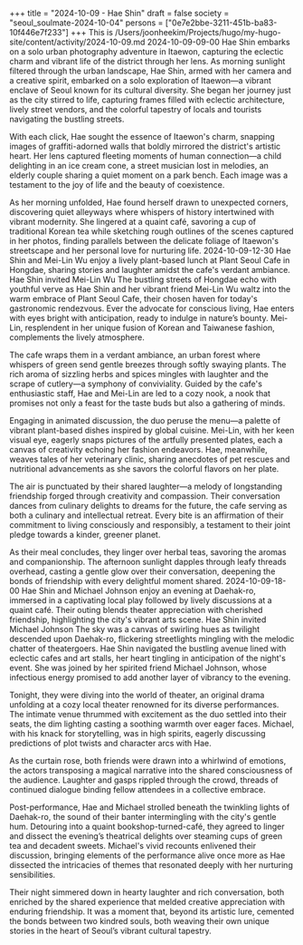 +++
title = "2024-10-09 - Hae Shin"
draft = false
society = "seoul_soulmate-2024-10-04"
persons = ["0e7e2bbe-3211-451b-ba83-10f446e7f233"]
+++
This is /Users/joonheekim/Projects/hugo/my-hugo-site/content/activity/2024-10-09.md
2024-10-09-09-00
Hae Shin embarks on a solo urban photography adventure in Itaewon, capturing the eclectic charm and vibrant life of the district through her lens.
As morning sunlight filtered through the urban landscape, Hae Shin, armed with her camera and a creative spirit, embarked on a solo exploration of Itaewon—a vibrant enclave of Seoul known for its cultural diversity. She began her journey just as the city stirred to life, capturing frames filled with eclectic architecture, lively street vendors, and the colorful tapestry of locals and tourists navigating the bustling streets. 

With each click, Hae sought the essence of Itaewon's charm, snapping images of graffiti-adorned walls that boldly mirrored the district's artistic heart. Her lens captured fleeting moments of human connection—a child delighting in an ice cream cone, a street musician lost in melodies, an elderly couple sharing a quiet moment on a park bench. Each image was a testament to the joy of life and the beauty of coexistence. 

As her morning unfolded, Hae found herself drawn to unexpected corners, discovering quiet alleyways where whispers of history intertwined with vibrant modernity. She lingered at a quaint café, savoring a cup of traditional Korean tea while sketching rough outlines of the scenes captured in her photos, finding parallels between the delicate foliage of Itaewon's streetscape and her personal love for nurturing life.
2024-10-09-12-30
Hae Shin and Mei-Lin Wu enjoy a lively plant-based lunch at Plant Seoul Cafe in Hongdae, sharing stories and laughter amidst the cafe's verdant ambiance.
Hae Shin invited Mei-Lin Wu
The bustling streets of Hongdae echo with youthful verve as Hae Shin and her vibrant friend Mei-Lin Wu waltz into the warm embrace of Plant Seoul Cafe, their chosen haven for today's gastronomic rendezvous. Ever the advocate for conscious living, Hae enters with eyes bright with anticipation, ready to indulge in nature’s bounty. Mei-Lin, resplendent in her unique fusion of Korean and Taiwanese fashion, complements the lively atmosphere.

The cafe wraps them in a verdant ambiance, an urban forest where whispers of green send gentle breezes through softly swaying plants. The rich aroma of sizzling herbs and spices mingles with laughter and the scrape of cutlery—a symphony of conviviality. Guided by the cafe's enthusiastic staff, Hae and Mei-Lin are led to a cozy nook, a nook that promises not only a feast for the taste buds but also a gathering of minds.

Engaging in animated discussion, the duo peruse the menu—a palette of vibrant plant-based dishes inspired by global cuisine. Mei-Lin, with her keen visual eye, eagerly snaps pictures of the artfully presented plates, each a canvas of creativity echoing her fashion endeavors. Hae, meanwhile, weaves tales of her veterinary clinic, sharing anecdotes of pet rescues and nutritional advancements as she savors the colorful flavors on her plate. 

The air is punctuated by their shared laughter—a melody of longstanding friendship forged through creativity and compassion. Their conversation dances from culinary delights to dreams for the future, the cafe serving as both a culinary and intellectual retreat. Every bite is an affirmation of their commitment to living consciously and responsibly, a testament to their joint pledge towards a kinder, greener planet.

As their meal concludes, they linger over herbal teas, savoring the aromas and companionship. The afternoon sunlight dapples through leafy threads overhead, casting a gentle glow over their conversation, deepening the bonds of friendship with every delightful moment shared.
2024-10-09-18-00
Hae Shin and Michael Johnson enjoy an evening at Daehak-ro, immersed in a captivating local play followed by lively discussions at a quaint café. Their outing blends theater appreciation with cherished friendship, highlighting the city's vibrant arts scene.
Hae Shin invited Michael Johnson
The sky was a canvas of swirling hues as twilight descended upon Daehak-ro, flickering streetlights mingling with the melodic chatter of theatergoers. Hae Shin navigated the bustling avenue lined with eclectic cafes and art stalls, her heart tingling in anticipation of the night's event. She was joined by her spirited friend Michael Johnson, whose infectious energy promised to add another layer of vibrancy to the evening.

Tonight, they were diving into the world of theater, an original drama unfolding at a cozy local theater renowned for its diverse performances. The intimate venue thrummed with excitement as the duo settled into their seats, the dim lighting casting a soothing warmth over eager faces. Michael, with his knack for storytelling, was in high spirits, eagerly discussing predictions of plot twists and character arcs with Hae.

As the curtain rose, both friends were drawn into a whirlwind of emotions, the actors transposing a magical narrative into the shared consciousness of the audience. Laughter and gasps rippled through the crowd, threads of continued dialogue binding fellow attendees in a collective embrace.

Post-performance, Hae and Michael strolled beneath the twinkling lights of Daehak-ro, the sound of their banter intermingling with the city's gentle hum. Detouring into a quaint bookshop-turned-café, they agreed to linger and dissect the evening’s theatrical delights over steaming cups of green tea and decadent sweets. Michael's vivid recounts enlivened their discussion, bringing elements of the performance alive once more as Hae dissected the intricacies of themes that resonated deeply with her nurturing sensibilities.

Their night simmered down in hearty laughter and rich conversation, both enriched by the shared experience that melded creative appreciation with enduring friendship. It was a moment that, beyond its artistic lure, cemented the bonds between two kindred souls, both weaving their own unique stories in the heart of Seoul’s vibrant cultural tapestry.
